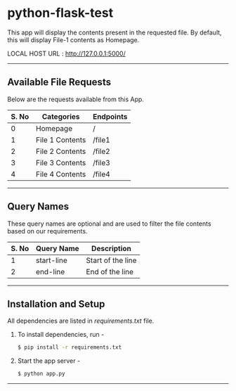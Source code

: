 # python-flask-test
<p>This app will display the contents present in the requested file. By default, this will display File-1 contents as Homepage.</p>

LOCAL HOST URL : http://127.0.0.1:5000/

<hr>

<h2>Available File Requests</h2>

Below are the requests available from this App.

| S. No | Categories        | Endpoints     |
| ----- | -----------       | -----------   |
| 0     | Homepage          | /             |
| 1     | File 1 Contents   | /file1        |
| 2     | File 2 Contents   | /file2        |
| 3     | File 3 Contents   | /file3        |
| 4     | File 4 Contents   | /file4        |

<hr>

<h2>Query Names</h2>

These query names are optional and are used to filter the file contents based on our requirements.

| S. No | Query Name    | Description                |
| ----- | -----------   | ---------------------- |
| 1     | start-line    | Start of the line         |
| 2     | end-line      | End of the line        |


<hr>


<h2>Installation and Setup</h2>

All dependencies are listed in _requirements.txt_ file.

1. To install dependencies, run -

    ```bash
    $ pip install -r requirements.txt
    ```



2. Start the app server - 
    ```bash
    $ python app.py
    ```
<hr>